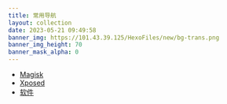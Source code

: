 ```yaml
---
title: 常用导航
layout: collection
date: 2023-05-21 09:49:58
banner_img: https://101.43.39.125/HexoFiles/new/bg-trans.png
banner_img_height: 70
banner_mask_alpha: 0
---
```


<div class="container tool-nav">
  <ul class="nav nav-pills">
    <a href="index.html"><li role="presentation">Magisk</li></a>
    <a href="#" class="active"><li role="presentation">Xposed</li></a>
    <a href="software.html"><li role="presentation">软件</li></a>
  </ul>
</div>

<div id="showme"></div>

<script type="text/javascript" src="https://code.jquery.com/jquery-3.6.2.js"></script>
<script>
$(document).ready(function(){
  $.getJSON('/collection/res/lsposed.json', function(data){
    if (true){
      var count = data.length;
      var show = "<div class=\"container-fluid\">";
      show += "<div class=\"row text-center\">";
      for (var i=0 ; i < count ;i++){
        index_link = data[i][0];
        index_title = data[i][1];
        index_description = data[i][2];
        index_bgnum = data[i][3];
        index_icon = data[i][4];
        show += "<div class=\"col-xs-6 col-sm-6 col-md-4 col-lg-4 tool-li\">";
        show += "<a href=\"" + index_link + "\" target=\"_blank\">";
        
        if (typeof index_bgnum === 'string' && index_bgnum.startsWith('http')) {
          if (typeof index_icon === 'string' && index_icon.startsWith('icon-')) {
            show += "<div class=\"tool-li-li \" style=\"overflow :hidden;display: flex;align-items: center;justify-content: center;position: relative;\">";
            show += "<img src=\"" + index_bgnum + "\" style=\"width: 100%;height: 100%;object-fit :cover;position: absolute;z-index:1\" alt=\"E\"/>";
            show += "<i class=\"iconfont " + index_icon + "\" style=\"position: absolute;z-index:2\"></i>";
            show += "</div>";
          }else {
            show += "<div class=\"tool-li-li \" style=\"overflow :hidden;display: flex;align-items: center;justify-content: center;position: relative;\">";
            show += "<img src=\"" + index_bgnum + "\" style=\"width: 100%;height: 100%;object-fit :cover;position: absolute;z-index:1\" alt=\"E\"/>";
            show += "<img src=\"" + index_icon + "\" style=\"max-height:40%;max-width: 50%;object-fit :cover;position: absolute;z-index:2\" alt=\"E\"/>";
            show += "</div>";
          }
        }else {
          if (typeof index_icon === 'string' && index_icon.startsWith('icon-')) {
            show += "<div class=\"tool-li-li " + "li-bgc-" + index_bgnum + "\">";
            show += "<i class=\"iconfont " + index_icon + "\"></i>";
            show += "</div>";
          }else {
            show += "<div class=\"tool-li-li " + "li-bgc-" + index_bgnum + "\"  style=\"display: flex;align-items: center;justify-content: center;\">";
            show += "<img src=\"" + index_icon + "\" style=\"max-height:40%;max-width: 50%;\" alt=\"E\"/>";
            show += "</div>";
          }
        }
        
        show += "</a>";
        show += "<div class=\"text-center\" style=\"margin-top:10px\">";
        show += index_title;
        show += "</div>";
        show += "<div class=\"text-center text-color-height\">";
        show += index_description;
        show += "</div>";
        show += "</div>";
      }
      show += "</div>";
      show += "</div>";
      $("#showme").html(show);
    }
  });
});
</script>
